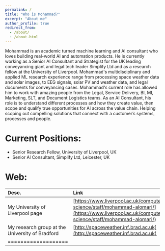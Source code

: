 ```yaml
---
permalink: /
title: "Who is Mohammad?"
excerpt: "About me"
author_profile: true
redirect_from: 
  - /about/
  - /about.html
---
```


Mohammad is an academic turned machine learning and AI consultant who loves building real-world AI and automation products. He is currently working as a Senior AI Consultant and Strategist for the UK leading conveyancing giant and legal tech leader Simplify Ltd and as a research fellow at the University of Liverpool. Mohammad's multidisciplinary and applied ML research experience range from processing space weather data and solar images, to EEG signals, solar PV and weather data, and legal documents for conveyancing cases. Mohammad's current role has allowed him to work with amazing people from the Legal, Service Delivery, BI, MI, Marketing, SLT, and Document Logistics teams. As an AI Consultant, his role is to understand different processes and how they create value, then scope and qualify true opportunities for AI across the value chain. Helping scoping out compelling solutions that connect with a customer’s systems, processes and people.

Current Positions:
======
* Senior Research Fellow, University of Liverpool, UK
* Senior AI Consultant, Simplify Ltd, Leicester, UK

Web:
======

| Desc. | Link |
|:-------|:-------|
| My University of Liverpool page   | [https://www.liverpool.ac.uk/computer-science/staff/mohammad-alomari/](https://www.liverpool.ac.uk/computer-science/staff/mohammad-alomari/)   |
| My research group at the University of Bradford | [http://spaceweather.inf.brad.ac.uk](http://spaceweather.inf.brad.ac.uk) |
|===================|

